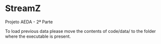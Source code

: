# StreamZ
Projeto AEDA - 2ª Parte


To load previous data please move the contents of code/data/ to the folder where the executable is present.

